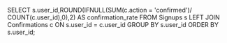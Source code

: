 SELECT s.user_id,ROUND(IFNULL(SUM(c.action = 'confirmed')/ COUNT(c.user_id),0),2)
AS confirmation_rate
  FROM Signups s
  LEFT JOIN Confirmations c
  ON s.user_id = c.user_id
  GROUP BY s.user_id
  ORDER BY s.user_id;
